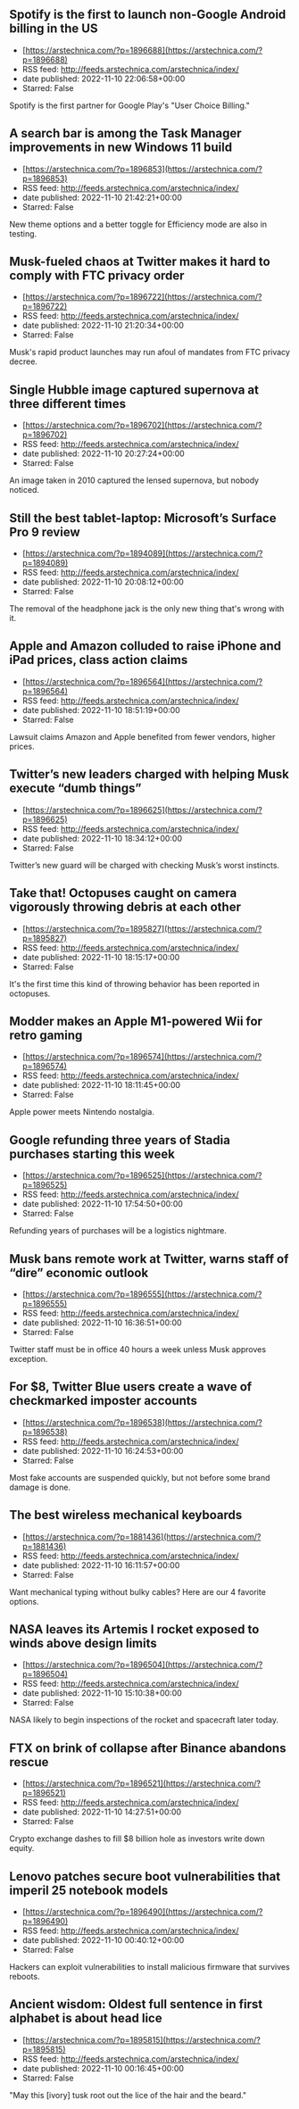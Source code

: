 ## Spotify is the first to launch non-Google Android billing in the US
 - [https://arstechnica.com/?p=1896688](https://arstechnica.com/?p=1896688)
 - RSS feed: http://feeds.arstechnica.com/arstechnica/index/
 - date published: 2022-11-10 22:06:58+00:00
 - Starred: False

Spotify is the first partner for Google Play's "User Choice Billing."

## A search bar is among the Task Manager improvements in new Windows 11 build
 - [https://arstechnica.com/?p=1896853](https://arstechnica.com/?p=1896853)
 - RSS feed: http://feeds.arstechnica.com/arstechnica/index/
 - date published: 2022-11-10 21:42:21+00:00
 - Starred: False

New theme options and a better toggle for Efficiency mode are also in testing.

## Musk-fueled chaos at Twitter makes it hard to comply with FTC privacy order
 - [https://arstechnica.com/?p=1896722](https://arstechnica.com/?p=1896722)
 - RSS feed: http://feeds.arstechnica.com/arstechnica/index/
 - date published: 2022-11-10 21:20:34+00:00
 - Starred: False

Musk's rapid product launches may run afoul of mandates from FTC privacy decree.

## Single Hubble image captured supernova at three different times
 - [https://arstechnica.com/?p=1896702](https://arstechnica.com/?p=1896702)
 - RSS feed: http://feeds.arstechnica.com/arstechnica/index/
 - date published: 2022-11-10 20:27:24+00:00
 - Starred: False

An image taken in 2010 captured the lensed supernova, but nobody noticed.

## Still the best tablet-laptop: Microsoft’s Surface Pro 9 review
 - [https://arstechnica.com/?p=1894089](https://arstechnica.com/?p=1894089)
 - RSS feed: http://feeds.arstechnica.com/arstechnica/index/
 - date published: 2022-11-10 20:08:12+00:00
 - Starred: False

The removal of the headphone jack is the only new thing that's wrong with it.

## Apple and Amazon colluded to raise iPhone and iPad prices, class action claims
 - [https://arstechnica.com/?p=1896564](https://arstechnica.com/?p=1896564)
 - RSS feed: http://feeds.arstechnica.com/arstechnica/index/
 - date published: 2022-11-10 18:51:19+00:00
 - Starred: False

Lawsuit claims Amazon and Apple benefited from fewer vendors, higher prices.

## Twitter’s new leaders charged with helping Musk execute “dumb things”
 - [https://arstechnica.com/?p=1896625](https://arstechnica.com/?p=1896625)
 - RSS feed: http://feeds.arstechnica.com/arstechnica/index/
 - date published: 2022-11-10 18:34:12+00:00
 - Starred: False

Twitter’s new guard will be charged with checking Musk’s worst instincts.

## Take that! Octopuses caught on camera vigorously throwing debris at each other
 - [https://arstechnica.com/?p=1895827](https://arstechnica.com/?p=1895827)
 - RSS feed: http://feeds.arstechnica.com/arstechnica/index/
 - date published: 2022-11-10 18:15:17+00:00
 - Starred: False

It's the first time this kind of throwing behavior has been reported in octopuses.

## Modder makes an Apple M1-powered Wii for retro gaming
 - [https://arstechnica.com/?p=1896574](https://arstechnica.com/?p=1896574)
 - RSS feed: http://feeds.arstechnica.com/arstechnica/index/
 - date published: 2022-11-10 18:11:45+00:00
 - Starred: False

Apple power meets Nintendo nostalgia.

## Google refunding three years of Stadia purchases starting this week
 - [https://arstechnica.com/?p=1896525](https://arstechnica.com/?p=1896525)
 - RSS feed: http://feeds.arstechnica.com/arstechnica/index/
 - date published: 2022-11-10 17:54:50+00:00
 - Starred: False

Refunding years of purchases will be a logistics nightmare.

## Musk bans remote work at Twitter, warns staff of “dire” economic outlook
 - [https://arstechnica.com/?p=1896555](https://arstechnica.com/?p=1896555)
 - RSS feed: http://feeds.arstechnica.com/arstechnica/index/
 - date published: 2022-11-10 16:36:51+00:00
 - Starred: False

Twitter staff must be in office 40 hours a week unless Musk approves exception.

## For $8, Twitter Blue users create a wave of checkmarked imposter accounts
 - [https://arstechnica.com/?p=1896538](https://arstechnica.com/?p=1896538)
 - RSS feed: http://feeds.arstechnica.com/arstechnica/index/
 - date published: 2022-11-10 16:24:53+00:00
 - Starred: False

Most fake accounts are suspended quickly, but not before some brand damage is done.

## The best wireless mechanical keyboards
 - [https://arstechnica.com/?p=1881436](https://arstechnica.com/?p=1881436)
 - RSS feed: http://feeds.arstechnica.com/arstechnica/index/
 - date published: 2022-11-10 16:11:57+00:00
 - Starred: False

Want mechanical typing without bulky cables? Here are our 4 favorite options.

## NASA leaves its Artemis I rocket exposed to winds above design limits
 - [https://arstechnica.com/?p=1896504](https://arstechnica.com/?p=1896504)
 - RSS feed: http://feeds.arstechnica.com/arstechnica/index/
 - date published: 2022-11-10 15:10:38+00:00
 - Starred: False

NASA likely to begin inspections of the rocket and spacecraft later today.

## FTX on brink of collapse after Binance abandons rescue
 - [https://arstechnica.com/?p=1896521](https://arstechnica.com/?p=1896521)
 - RSS feed: http://feeds.arstechnica.com/arstechnica/index/
 - date published: 2022-11-10 14:27:51+00:00
 - Starred: False

Crypto exchange dashes to fill $8 billion hole as investors write down equity.

## Lenovo patches secure boot vulnerabilities that imperil 25 notebook models
 - [https://arstechnica.com/?p=1896490](https://arstechnica.com/?p=1896490)
 - RSS feed: http://feeds.arstechnica.com/arstechnica/index/
 - date published: 2022-11-10 00:40:12+00:00
 - Starred: False

Hackers can exploit vulnerabilities to install malicious firmware that survives reboots.

## Ancient wisdom: Oldest full sentence in first alphabet is about head lice
 - [https://arstechnica.com/?p=1895815](https://arstechnica.com/?p=1895815)
 - RSS feed: http://feeds.arstechnica.com/arstechnica/index/
 - date published: 2022-11-10 00:16:45+00:00
 - Starred: False

"May this [ivory] tusk root out the lice of the hair and the beard."
